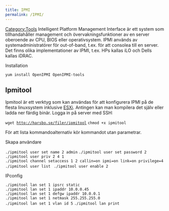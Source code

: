 ```yaml
---
title: IPMI
permalink: /IPMI/
---
```


[Category:Tools](/Category:Tools "wikilink") Intelligent Platform
Management Interface är ett system som tillhandahåller management och
övervakningsfunktioner av en server oberoende av CPU, BIOS eller
operativsystem. IPMI används av systemadministratörer för out-of-band,
t.ex. för att consolea till en server. Det finns olika implementationer
av IPMI, t.ex. HPs kallas iLO och Dells kallas iDRAC.

Installation

`yum install OpenIPMI OpenIPMI-tools`

Ipmitool
--------

Ipmitool är ett verktyg som kan användas för att konfigurera IPMI på de
flesta linuxsystem inklusive [ESXi](/VMware_ESXi "wikilink"). Antingen
kan man kompilera det själv eller ladda ner färdig binär. Logga in på
server med SSH:

`wget `[`http://harsbo.se/filer/ipmitool`](http://harsbo.se/filer/ipmitool)
`chmod +x ipmitool`

För att lista kommandoalternativ kör kommandot utan parametrar.

Skapa användare

`./ipmitool user set name 2 admin`
`./ipmitool user set password 2 `<some passwd>
`./ipmitool user priv 2 4 1`
`./ipmitool channel setaccess 1 2 callin=on ipmi=on link=on privilege=4`
`./ipmitool user list `
`./ipmitool user enable 2`

IPconfig

`./ipmitool lan set 1 ipsrc static`
`./ipmitool lan set 1 ipaddr 10.0.0.45`
`./ipmitool lan set 1 defgw ipaddr 10.0.0.1`
`./ipmitool lan set 1 netmask 255.255.255.0`
`./ipmitool lan set 1 vlan id 5`
`./ipmitool lan print`